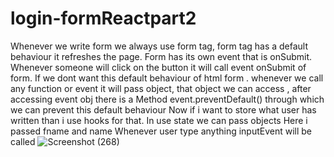 # login-formReactpart2
Whenever we write form we always use form tag, form tag has a default behaviour it refreshes the page.
Form has its own event that is onSubmit.
Whenever someone will click on the button it will call event onSubmit of form. 
If we dont want this default behaviour of html form . whenever we call any function or event it will pass object, that object we can access , after accessing event obj there is a 
Method event.preventDefault() through which we can prevent this default behaviour
Now if i want to store what user has written than i use hooks for that.
In use state we can pass objects 
Here i passed fname and name
Whenever user type anything inputEvent will be called
![Screenshot (268)](https://github.com/sunphoenix1707/login-formReactpart2/assets/114605699/fde37372-0ce9-48c5-a7df-5de5f6dd9e5b)

